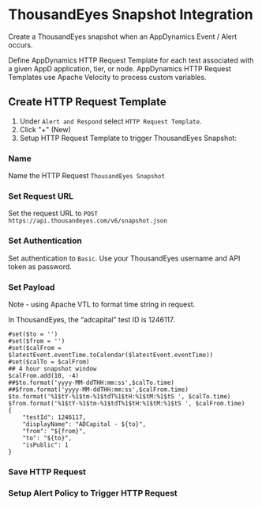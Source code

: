 # ThousandEyes Snapshot Integration
Create a ThousandEyes snapshot when an AppDynamics Event / Alert occurs.

Define AppDynamics HTTP Request Template for each test associated with a given AppD application, tier, or node. AppDynamics HTTP Request Templates use Apache Velocity to process custom variables.

## Create HTTP Request Template
1. Under `Alert and Respond` select `HTTP Request Template`.
2. Click "+" (New)
3. Setup HTTP Request Template to trigger ThousandEyes Snapshot:

### Name
Name the HTTP Request `ThousandEyes Snapshot`

### Set Request URL

Set the request URL to `POST https://api.thousandeyes.com/v6/snapshot.json`
 

### Set Authentication

Set authentication to `Basic`. Use your ThousandEyes username and API token as password.


### Set Payload

Note - using Apache VTL to format time string in request.

In ThousandEyes, the “adcapital” test ID is 1246117.

```
#set($to = '') 
#set($from = '')
#set($calFrom = $latestEvent.eventTime.toCalendar($latestEvent.eventTime))
#set($calTo = $calFrom)
## 4 hour snapshot window
$calFrom.add(10, -4)
##$to.format('yyyy-MM-ddTHH:mm:ss',$calTo.time)
##$from.format('yyyy-MM-ddTHH:mm:ss',$calFrom.time)
$to.format('%1$tY-%1$tm-%1$tdT%1$tH:%1$tM:%1$tS ', $calTo.time)
$from.format('%1$tY-%1$tm-%1$tdT%1$tH:%1$tM:%1$tS ', $calFrom.time)
{
    "testId": 1246117,
    "displayName": "ADCapital - ${to}",
    "from": "${from}",
    "to": "${to}",
    "isPublic": 1
}
```

### Save HTTP Request
 

### Setup Alert Policy to Trigger HTTP Request


